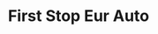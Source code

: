 ---
title: "First Stop Eur Auto"
url: /saint-saturnin/first-stop-eur-auto/
shop: pièces de voitures
---